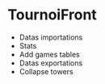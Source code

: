 # TournoiFront
- Datas importations
- Stats
- Add games tables
- Datas exportations
- Collapse towers